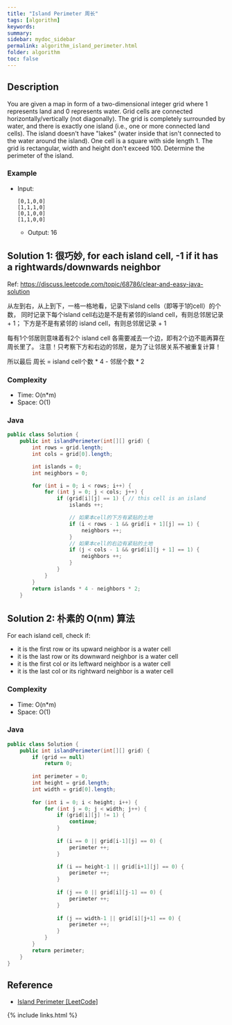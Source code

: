 ```yaml
---
title: "Island Perimeter 周长"
tags: [algorithm]
keywords:
summary:
sidebar: mydoc_sidebar
permalink: algorithm_island_perimeter.html
folder: algorithm
toc: false
---
```


## Description
You are given a map in form of a two-dimensional integer grid where 1 represents land and 0 represents water. 
Grid cells are connected horizontally/vertically (not diagonally). 
The grid is completely surrounded by water, and there is exactly one island (i.e., one or more connected land cells). 
The island doesn't have "lakes" (water inside that isn't connected to the water around the island). 
One cell is a square with side length 1. The grid is rectangular, width and height don't exceed 100. 
Determine the perimeter of the island.

### Example
* Input: 
  ```
  [0,1,0,0]
  [1,1,1,0]
  [0,1,0,0]
  [1,1,0,0]
  ```
  * Output: 16

## Solution 1: 很巧妙, for each island cell, -1 if it has a rightwards/downwards neighbor
Ref: https://discuss.leetcode.com/topic/68786/clear-and-easy-java-solution

从左到右，从上到下，一格一格地看，记录下island cells（即等于1的cell）的个数，
同时记录下每个island cell右边是不是有紧邻的island cell，有则总邻居记录 + 1；
下方是不是有紧邻的 island cell，有则总邻居记录 + 1

每有1个邻居则意味着有2个 island cell 各需要减去一个边，即有2个边不能再算在周长里了。
注意！只考察下方和右边的邻居，是为了让邻居关系不被重复计算！

所以最后 周长 = island cell个数 * 4 - 邻居个数 * 2

### Complexity
* Time: O(n*m)
* Space: O(1)

### Java
```java
public class Solution {
    public int islandPerimeter(int[][] grid) {
        int rows = grid.length;
        int cols = grid[0].length;

        int islands = 0;
        int neighbors = 0;

        for (int i = 0; i < rows; i++) {
            for (int j = 0; j < cols; j++) {
                if (grid[i][j] == 1) { // this cell is an island
                    islands ++;

                    // 如果本cell的下方有紧贴的土地
                    if (i < rows - 1 && grid[i + 1][j] == 1) {
                        neighbors ++;
                    }
                    // 如果本cell的右边有紧贴的土地
                    if (j < cols - 1 && grid[i][j + 1] == 1) {
                        neighbors ++;
                    }
                }
            }
        }
        return islands * 4 - neighbors * 2;
    }
```

## Solution 2: 朴素的 O(nm) 算法
For each island cell, check if:
* it is the first row or its upward neighbor is a water cell
* it is the last row or its downward neighbor is a water cell
* it is the first col or its leftward neighbor is a water cell
* it is the last col or its rightward neighbor is a water cell

### Complexity
* Time: O(n*m)
* Space: O(1)

### Java
```java
public class Solution {
    public int islandPerimeter(int[][] grid) {
        if (grid == null)
            return 0;
        
        int perimeter = 0;
        int height = grid.length;
        int width = grid[0].length;
        
        for (int i = 0; i < height; i++) {
            for (int j = 0; j < width; j++) {
                if (grid[i][j] != 1) {
                    continue;
                }
                
                if (i == 0 || grid[i-1][j] == 0) {
                    perimeter ++;
                }

                if (i == height-1 || grid[i+1][j] == 0) {
                    perimeter ++;
                }
                
                if (j == 0 || grid[i][j-1] == 0) {
                    perimeter ++;
                }
                    
                if (j == width-1 || grid[i][j+1] == 0) {
                    perimeter ++;
                }
            }
        }
        return perimeter;
    }
}
```

## Reference
* [Island Perimeter [LeetCode]](https://leetcode.com/problems/island-perimeter/)

{% include links.html %}
